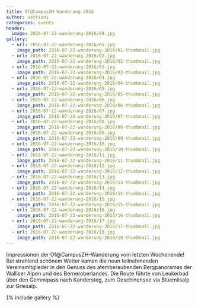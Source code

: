 ```yaml
---
title: Of@CampusZH Wanderung 2016
author: vattioni
categories: events
header:
  image: 2016-07-22-wanderung-2016/09.jpg
gallery:
  - url: 2016-07-22-wanderung-2016/01.jpg
    image_path: 2016-07-22-wanderung-2016/01-thumbnail.jpg
  - url: 2016-07-22-wanderung-2016/02.jpg
    image_path: 2016-07-22-wanderung-2016/02-thumbnail.jpg
  - url: 2016-07-22-wanderung-2016/03.jpg
    image_path: 2016-07-22-wanderung-2016/03-thumbnail.jpg
  - url: 2016-07-22-wanderung-2016/04.jpg
    image_path: 2016-07-22-wanderung-2016/04-thumbnail.jpg
  - url: 2016-07-22-wanderung-2016/05.jpg
    image_path: 2016-07-22-wanderung-2016/05-thumbnail.jpg
  - url: 2016-07-22-wanderung-2016/06.jpg
    image_path: 2016-07-22-wanderung-2016/06-thumbnail.jpg
  - url: 2016-07-22-wanderung-2016/07.jpg
    image_path: 2016-07-22-wanderung-2016/07-thumbnail.jpg
  - url: 2016-07-22-wanderung-2016/08.jpg
    image_path: 2016-07-22-wanderung-2016/08-thumbnail.jpg
  - url: 2016-07-22-wanderung-2016/09.jpg
    image_path: 2016-07-22-wanderung-2016/09-thumbnail.jpg
  - url: 2016-07-22-wanderung-2016/10.jpg
    image_path: 2016-07-22-wanderung-2016/10-thumbnail.jpg
  - url: 2016-07-22-wanderung-2016/11.jpg
    image_path: 2016-07-22-wanderung-2016/11-thumbnail.jpg
  - url: 2016-07-22-wanderung-2016/12.jpg
    image_path: 2016-07-22-wanderung-2016/12-thumbnail.jpg
  - url: 2016-07-22-wanderung-2016/13.jpg
    image_path: 2016-07-22-wanderung-2016/13-thumbnail.jpg
  - url: 2016-07-22-wanderung-2016/14.jpg
    image_path: 2016-07-22-wanderung-2016/14-thumbnail.jpg
  - url: 2016-07-22-wanderung-2016/15.jpg
    image_path: 2016-07-22-wanderung-2016/15-thumbnail.jpg
  - url: 2016-07-22-wanderung-2016/16.jpg
    image_path: 2016-07-22-wanderung-2016/16-thumbnail.jpg
  - url: 2016-07-22-wanderung-2016/17.jpg
    image_path: 2016-07-22-wanderung-2016/17-thumbnail.jpg
  - url: 2016-07-22-wanderung-2016/18.jpg
    image_path: 2016-07-22-wanderung-2016/18-thumbnail.jpg
---
```


Impressionen der Of@CampusZH-Wanderung vom letzten Wochenende! Bei strahlend
sch&ouml;nem Wetter kamen die neun teilnehmenden Vereinsmitglieder in den
Genuss des atemberaubenden Bergpanoramas der Walliser Alpen und des
Berneroberlandes. Die Route f&uuml;hrte von Leukerbad &uuml;ber den Gemmipass
nach Kandersteg, zum Oeschinensee via Blüemlisalp zur Griesalp.

{% include gallery %}
